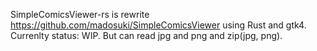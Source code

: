 SimpleComicsViewer-rs is rewrite https://github.com/madosuki/SimpleComicsViewer using Rust and gtk4.
Currenlty status: WIP. But can read jpg and png and zip(jpg, png).

